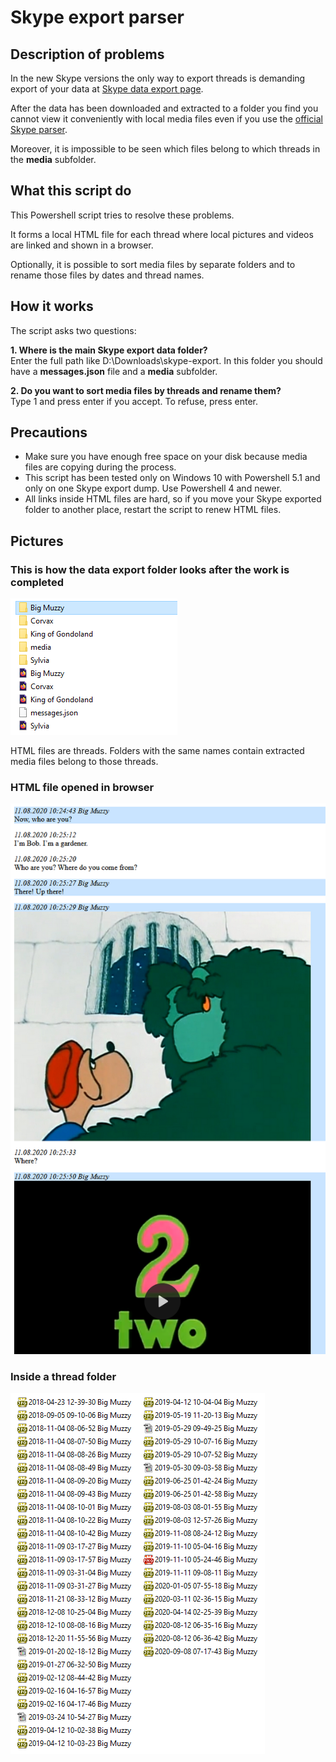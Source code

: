 # Skype export parser

## Description of problems
In the new Skype versions the only way to export threads is demanding export of your data at [Skype data export page](https://secure.skype.com/en/data-export).

After the data has been downloaded and extracted to a folder you find you cannot view it conveniently with local media files even if you use the [official Skype parser](https://go.skype.com/skype-parser).

Moreover, it is impossible to be seen which files belong to which threads in the **media** subfolder.

## What this script do
This Powershell script tries to resolve these problems.

It forms a local HTML file for each thread where local pictures and videos are linked and shown in a browser.

Optionally, it is possible to sort media files by separate folders and to rename those files by dates and thread names.

## How it works
The script asks two questions:

**1. Where is the main Skype export data folder?**<br>
Enter the full path like D:\Downloads\skype-export. In this folder you should have a **messages.json** file and a **media** subfolder.

**2. Do you want to sort media files by threads and rename them?**<br>
Type 1 and press enter if you accept. To refuse, press enter.

## Precautions
- Make sure you have enough free space on your disk because media files are copying during the process.
- This script has been tested only on Windows 10 with Powershell 5.1 and only on one Skype export dump. Use Powershell 4 and newer.
- All links inside HTML files are hard, so if you move your Skype exported folder to another place, restart the script to renew HTML files.

## Pictures
### This is how the data export folder looks after the work is completed
![pic1](https://github.com/v-bulynkin/skype-export-parser/blob/main/pics/skype-export-parser1.png)<br>

HTML files are threads. Folders with the same names contain extracted media files belong to those threads.

### HTML file opened in browser
![pic2](https://github.com/v-bulynkin/skype-export-parser/blob/main/pics/skype-export-parser2.png)

### Inside a thread folder
![pic3](https://github.com/v-bulynkin/skype-export-parser/blob/main/pics/skype-export-parser3.png)

